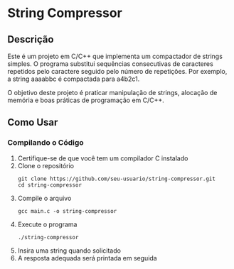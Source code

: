 # String Compressor

## Descrição

Este é um projeto em C/C++ que implementa um compactador de strings simples. O programa substitui sequências consecutivas de caracteres repetidos pelo caractere seguido pelo número de repetições. Por exemplo, a string aaaabbc é compactada para a4b2c1.

O objetivo deste projeto é praticar manipulação de strings, alocação de memória e boas práticas de programação em C/C++.

## Como Usar

### Compilando o Código

1. Certifique-se de que você tem um compilador C instalado
2. Clone o repositório
   ```
   git clone https://github.com/seu-usuario/string-compressor.git
   cd string-compressor
   ```
3. Compile o arquivo
   ```
   gcc main.c -o string-compressor
   ```
4. Execute o programa
   ```
   ./string-compressor
   ```
5. Insira uma string quando solicitado
6. A resposta adequada será printada em seguida
